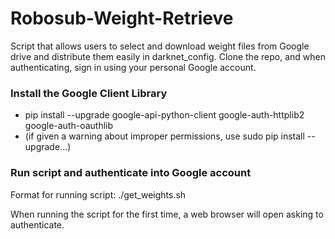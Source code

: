 # Robosub-Weight-Retrieve
Script that allows users to select and download weight files from Google drive and distribute them easily in darknet_config. Clone the repo, and when authenticating, sign in using your personal Google account.



### Install the Google Client Library
- pip install --upgrade google-api-python-client google-auth-httplib2 google-auth-oauthlib
- (if given a warning about improper permissions, use sudo pip install --upgrade...)



### Run script and authenticate into Google account
Format for running script:
./get_weights.sh <weight folder name>

When running the script for the first time, a web browser will open asking to authenticate.
